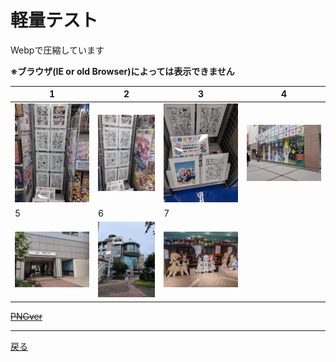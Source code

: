 # 軽量テスト

Webpで圧縮しています

 **※ブラウザ(IE or old Browser)によっては表示できません**
 
|1|2|3|4|
|---|---|---|---|
|![01](webp_img/img_01.webp)|![02](webp_img/img_02.webp)|![03](webp_img/img_03.webp)|![04](webp_img/img_04.webp)|
|5|6|7|
|![05](webp_img/img_05.webp)|![06](webp_img/img_06.webp)|![07](webp_img/img_07.webp)|


~~[PNGver](https://git.kasumin.tokyo/png/)~~

 - - -
[戻る](https://git.kasumin.tokyo)
